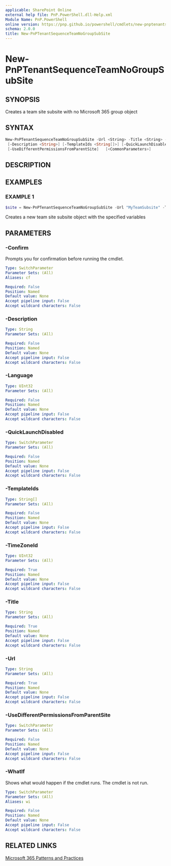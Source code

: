 ```yaml
---
applicable: SharePoint Online
external help file: PnP.PowerShell.dll-Help.xml
Module Name: PnP.PowerShell
online version: https://pnp.github.io/powershell/cmdlets/new-pnptenantsequenceteamnogroupsubsite
schema: 2.0.0
title: New-PnPTenantSequenceTeamNoGroupSubSite
---
```


# New-PnPTenantSequenceTeamNoGroupSubSite

## SYNOPSIS
Creates a team site subsite with no Microsoft 365 group object

## SYNTAX

```powershell
New-PnPTenantSequenceTeamNoGroupSubSite -Url <String> -Title <String> -TimeZoneId <UInt32> [-Language <UInt32>]
 [-Description <String>] [-TemplateIds <String[]>] [-QuickLaunchDisabled]
 [-UseDifferentPermissionsFromParentSite]   [<CommonParameters>]
```

## DESCRIPTION

## EXAMPLES

### EXAMPLE 1
```powershell
$site = New-PnPTenantSequenceTeamNoGroupSubSite -Url "MyTeamSubsite" -Title "My Team Site" -TimeZoneId 4
```

Creates a new team site subsite object with the specified variables

## PARAMETERS

### -Confirm
Prompts you for confirmation before running the cmdlet.

```yaml
Type: SwitchParameter
Parameter Sets: (All)
Aliases: cf

Required: False
Position: Named
Default value: None
Accept pipeline input: False
Accept wildcard characters: False
```

### -Description

```yaml
Type: String
Parameter Sets: (All)

Required: False
Position: Named
Default value: None
Accept pipeline input: False
Accept wildcard characters: False
```

### -Language

```yaml
Type: UInt32
Parameter Sets: (All)

Required: False
Position: Named
Default value: None
Accept pipeline input: False
Accept wildcard characters: False
```

### -QuickLaunchDisabled

```yaml
Type: SwitchParameter
Parameter Sets: (All)

Required: False
Position: Named
Default value: None
Accept pipeline input: False
Accept wildcard characters: False
```

### -TemplateIds

```yaml
Type: String[]
Parameter Sets: (All)

Required: False
Position: Named
Default value: None
Accept pipeline input: False
Accept wildcard characters: False
```

### -TimeZoneId

```yaml
Type: UInt32
Parameter Sets: (All)

Required: True
Position: Named
Default value: None
Accept pipeline input: False
Accept wildcard characters: False
```

### -Title

```yaml
Type: String
Parameter Sets: (All)

Required: True
Position: Named
Default value: None
Accept pipeline input: False
Accept wildcard characters: False
```

### -Url

```yaml
Type: String
Parameter Sets: (All)

Required: True
Position: Named
Default value: None
Accept pipeline input: False
Accept wildcard characters: False
```

### -UseDifferentPermissionsFromParentSite

```yaml
Type: SwitchParameter
Parameter Sets: (All)

Required: False
Position: Named
Default value: None
Accept pipeline input: False
Accept wildcard characters: False
```

### -WhatIf
Shows what would happen if the cmdlet runs. The cmdlet is not run.

```yaml
Type: SwitchParameter
Parameter Sets: (All)
Aliases: wi

Required: False
Position: Named
Default value: None
Accept pipeline input: False
Accept wildcard characters: False
```

## RELATED LINKS

[Microsoft 365 Patterns and Practices](https://aka.ms/m365pnp)
